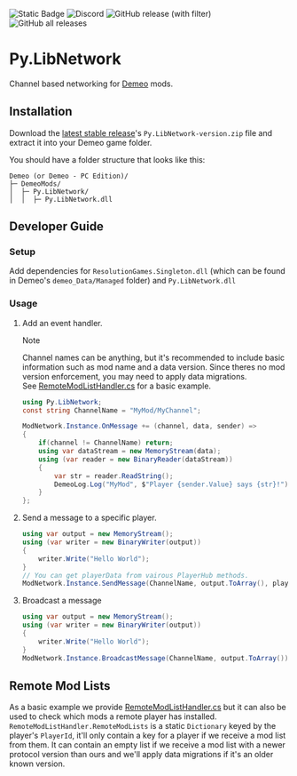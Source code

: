![Static Badge](https://img.shields.io/badge/Demeo-v1.32-blue?style=flat-square)
![Discord](https://img.shields.io/discord/841011788195823626?style=flat-square&logo=discord&logoColor=white&link=https%3A%2F%2Fdiscord.gg%2FZDjjbRwzs4)
![GitHub release (with filter)](https://img.shields.io/github/v/release/JustPyrrha/Py.LibNetwork?style=flat-square&link=https%3A%2F%2Fgithub.com%2Forendain%2FDemeoMods%2Freleases%2Flatest)
![GitHub all releases](https://img.shields.io/github/downloads/JustPyrrha/Py.LibNetwork/total?style=flat-square)
# Py.LibNetwork

Channel based networking for [Demeo](https://www.resolutiongames.com/demeo) mods.

## Installation
Download the [latest stable release](https://github.com/JustPyrrha/Py.LibNetwork/releases/latest)'s `Py.LibNetwork-version.zip` file
and extract it into your Demeo game folder.

You should have a folder structure that looks like this:
```
Demeo (or Demeo - PC Edition)/
├─ DemeoMods/
│  ├─ Py.LibNetwork/
│  │  ├─ Py.LibNetwork.dll
```

## Developer Guide
### Setup
Add dependencies for `ResolutionGames.Singleton.dll` (which can be found in Demeo's `demeo_Data/Managed` folder)
and `Py.LibNetwork.dll`

### Usage
1. Add an event handler.
   > [!NOTE]
   > Channel names can be anything, but it's recommended to include basic information such as mod name and a data version.
   > Since theres no mod version enforcement, you may need to apply data migrations.\
   > See [RemoteModListHandler.cs](Py.LibNetwork/RemoteModListHandler.cs) for a basic example.

    ```csharp
    using Py.LibNetwork;
    const string ChannelName = "MyMod/MyChannel";

    ModNetwork.Instance.OnMessage += (channel, data, sender) =>
    {
        if(channel != ChannelName) return;
        using var dataStream = new MemoryStream(data);
        using (var reader = new BinaryReader(dataStream))
        {
            var str = reader.ReadString();
            DemeoLog.Log("MyMod", $"Player {sender.Value} says {str}!");
        }
    };
    ```

2. Send a message to a specific player.
   ```csharp
   using var output = new MemoryStream();
   using (var writer = new BinaryWriter(output))
   {
       writer.Write("Hello World");
   }
   // You can get playerData from vairous PlayerHub methods.
   ModNetwork.Instance.SendMessage(ChannelName, output.ToArray(), playerData.PlayerId);
   ```
   
3. Broadcast a message
   ```csharp
   using var output = new MemoryStream();
   using (var writer = new BinaryWriter(output))
   {
       writer.Write("Hello World");
   }
   ModNetwork.Instance.BroadcastMessage(ChannelName, output.ToArray());
   ```
   
## Remote Mod Lists
As a basic example we provide [RemoteModListHandler.cs](Py.LibNetwork/RemoteModListHandler.cs)
but it can also be used to check which mods a remote player has installed.\
`RemoteModListHandler.RemoteModLists` is a static `Dictionary` keyed by the player's `PlayerId`, it'll only contain a key for a player
if we receive a mod list from them. It can contain an empty list if we receive a mod list with a newer protocol version than ours
and we'll apply data migrations if it's an older known version.
